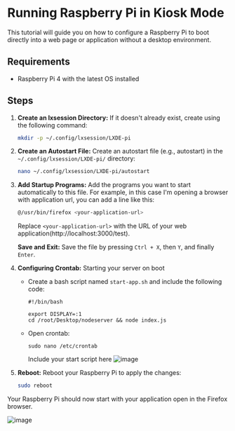 # Running Raspberry Pi in Kiosk Mode

This tutorial will guide you on how to configure a Raspberry Pi to boot directly into a web page or application without a desktop environment.

## Requirements
- Raspberry Pi 4 with the latest OS installed

## Steps

1. **Create an lxsession Directory:** If it doesn't already exist, create using the following command:

    ```bash
    mkdir -p ~/.config/lxsession/LXDE-pi
    ```

2. **Create an Autostart File:** Create an autostart file (e.g., autostart) in the `~/.config/lxsession/LXDE-pi/` directory:

    ```bash
    nano ~/.config/lxsession/LXDE-pi/autostart
    ```

3. **Add Startup Programs:** Add the programs you want to start automatically to this file. For example, in this case I'm opening a browser with application url, you can add a line like this:

    ```bash
    @/usr/bin/firefox <your-application-url>
    ```

    Replace `<your-application-url>` with the URL of your web application(http://localhost:3000/test).

    **Save and Exit:** Save the file by pressing `Ctrl + X`, then `Y`, and finally `Enter`.

4. **Configuring Crontab:** Starting your server on boot

   - Create a bash script named `start-app.sh` and include the following code:

         
         #!/bin/bash
      
         export DISPLAY=:1
         cd /root/Desktop/nodeserver && node index.js
         

   - Open crontab:

         
         sudo nano /etc/crontab

     Include your start script here
     ![image](https://github.com/vinayakaraju46/lxsession/assets/30818966/84076550-c71a-45db-826e-464e3cc93b19)

         

5. **Reboot:** Reboot your Raspberry Pi to apply the changes:

    ```bash
    sudo reboot
    ```

Your Raspberry Pi should now start with your application open in the Firefox browser.

![image](https://github.com/vinayakaraju46/lxsession/assets/30818966/e769daaa-93d0-42a4-8fa1-3f11f93c20ef)

